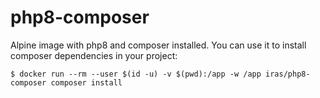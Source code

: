# php8-composer

Alpine image with php8 and composer installed. You can use it to install composer dependencies in your project:

```console
$ docker run --rm --user $(id -u) -v $(pwd):/app -w /app iras/php8-composer composer install
```
